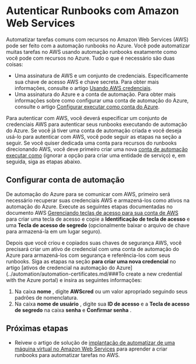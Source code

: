 <properties
   pageTitle="Configurar a autenticação com Amazon Web Services | Microsoft Azure"
   description="Este artigo descreve como criar e validar uma credencial AWS para runbooks na automação do Azure Gerenciando AWS recursos."
   services="automation"
   documentationCenter=""
   authors="mgoedtel"
   manager="jwhit"
   editor="tysonn"
   keywords="autenticação de aws, configurar aws"/>
<tags
   ms.service="automation"
   ms.workload="tbd"
   ms.tgt_pltfrm="na"
   ms.devlang="na"
   ms.topic="get-started-article"
   ms.date="09/12/2016"
   ms.author="magoedte"/>

# <a name="authenticate-runbooks-with-amazon-web-services"></a>Autenticar Runbooks com Amazon Web Services
Automatizar tarefas comuns com recursos no Amazon Web Services (AWS) pode ser feito com a automação runbooks no Azure.  Você pode automatizar muitas tarefas no AWS usando automação runbooks exatamente como você pode com recursos no Azure.  Tudo o que é necessário são duas coisas:

* Uma assinatura de AWS e um conjunto de credenciais.  Especificamente sua chave de acesso AWS e chave secreta.  Para obter mais informações, consulte o artigo [Usando AWS credenciais](http://docs.aws.amazon.com/powershell/latest/userguide/specifying-your-aws-credentials.html).
* Uma assinatura do Azure e a conta de automação.  Para obter mais informações sobre como configurar uma conta de automação do Azure, consulte o artigo [Configurar executar como conta do Azure](../automation/automation-sec-configure-azure-runas-account.md).  

Para autenticar com AWS, você deverá especificar um conjunto de credenciais AWS para autenticar seus runbooks executando de automação do Azure. Se você já tiver uma conta de automação criada e você deseja usá-lo para autenticar com AWS, você pode seguir as etapas na seção a seguir.  Se você quiser dedicada uma conta para recursos do runbooks direcionando AWS, você deve primeiro criar uma nova [conta de automação executar como](../automation/automation-sec-configure-azure-runas-account.md) (ignorar a opção para criar uma entidade de serviço) e, em seguida, siga as etapas abaixo.

## <a name="configure-automation-account"></a>Configurar conta de automação
De automação do Azure para se comunicar com AWS, primeiro será necessário recuperar suas credenciais AWS e armazená-los como ativos na automação do Azure.  Execute as seguintes etapas documentadas no documento AWS [Gerenciando teclas de acesso para sua conta de AWS](http://docs.aws.amazon.com/general/latest/gr/managing-aws-access-keys.html) para criar uma tecla de acesso e copie a **Identificação de tecla de acesso** e uma **Tecla de acesso de segredo** (opcionalmente baixar o arquivo de chave para armazená-la em um lugar seguro).

Depois que você criou e copiados suas chaves de segurança AWS, você precisará criar um ativo de credencial com uma conta de automação do Azure para armazená-los com segurança e referência-los com seus runbooks.  Siga as etapas na seção **para criar uma nova credencial** no artigo [ativos de credencial na automação do Azure](../automation/automation-certificates.md/###To create a new credential with the Azure portal) e insira as seguintes informações:

1. Na caixa **nome** , digite **AWScred** ou um valor apropriado seguindo seus padrões de nomenclatura.  
2. Na caixa **nome de usuário** , digite sua **ID de acesso** e a **Tecla de acesso de segredo** na caixa **senha** e **Confirmar senha** .   

## <a name="next-steps"></a>Próximas etapas

- Reivew o artigo de solução de [implantação de automatizar de uma máquina virtual no Amazon Web Services](../automation/automation-scenario-aws-deployment.md) para aprender a criar runbooks para automatizar tarefas no AWS.
